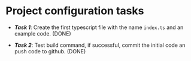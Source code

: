 # Project configuration tasks

- **_Task 1_**: Create the first typescript file with the name `index.ts` and an example code. (DONE)

- **_Task 2_**: Test build command, if successful, commit the initial code an push code to github. (DONE)